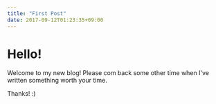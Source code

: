 ```yaml
---
title: "First Post"
date: 2017-09-12T01:23:35+09:00
---
```


# Hello!

Welcome to my new blog! Please com back some other time when I've written something worth your time.

Thanks! :)
